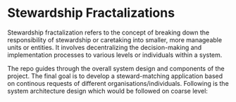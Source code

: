 # Stewardship Fractalizations

Stewardship fractalization refers to the concept of breaking down the responsibility of stewardship or caretaking into smaller, more manageable units or entities. It involves decentralizing the decision-making and implementation processes to various levels or individuals within a system.

The repo guides through the overall system design and components of the project. The final goal is to develop a steward-matching application based on continous requests of different organisations/individuals.
Following is the system architecture design which would be followed on coarse level:


